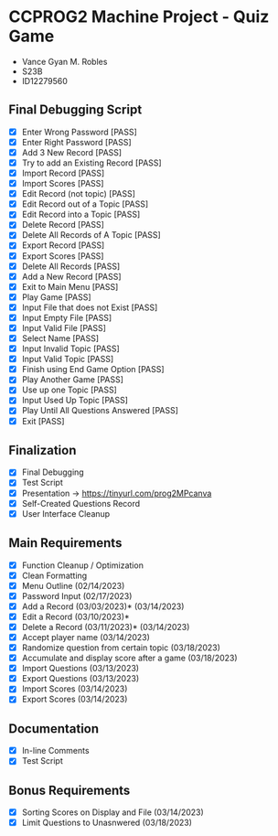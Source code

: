 # CCPROG2 Machine Project - Quiz Game
- Vance Gyan M. Robles
- S23B
- ID12279560

## Final Debugging Script
- [x] Enter Wrong Password [PASS] 
- [x] Enter Right Password [PASS] 
- [x] Add 3 New Record [PASS] 
- [x] Try to add an Existing Record [PASS] 
- [x] Import Record [PASS] 
- [x] Import Scores [PASS] 
- [x] Edit Record (not topic) [PASS] 
- [x] Edit Record out of a Topic [PASS] 
- [x] Edit Record into a Topic [PASS] 
- [x] Delete Record [PASS] 
- [x] Delete All Records of A Topic [PASS] 
- [x] Export Record [PASS] 
- [x] Export Scores [PASS] 
- [x] Delete All Records [PASS] 
- [x] Add a New Record [PASS] 
- [x] Exit to Main Menu [PASS] 
- [x] Play Game [PASS] 
- [x] Input File that does not Exist [PASS] 
- [x] Input Empty File [PASS] 
- [x] Input Valid File [PASS] 
- [x] Select Name [PASS] 
- [x] Input Invalid Topic [PASS] 
- [x] Input Valid Topic [PASS] 
- [x] Finish using End Game Option [PASS] 
- [x] Play Another Game [PASS] 
- [x] Use up one Topic [PASS] 
- [x] Input Used Up Topic [PASS] 
- [x] Play Until All Questions Answered [PASS] 
- [x] Exit [PASS]

## Finalization
- [x] Final Debugging
- [x] Test Script
- [x] Presentation -> https://tinyurl.com/prog2MPcanva
- [x] Self-Created Questions Record
- [x] User Interface Cleanup

## Main Requirements
- [x] Function Cleanup / Optimization
- [x] Clean Formatting
- [x] Menu Outline (02/14/2023)
- [x] Password Input (02/17/2023)
- [x] Add a Record (03/03/2023)* (03/14/2023)
- [x] Edit a Record (03/10/2023)*
- [x] Delete a Record (03/11/2023)* (03/14/2023)
- [x] Accept player name (03/14/2023)
- [x] Randomize question from certain topic (03/18/2023)
- [x] Accumulate and display score after a game (03/18/2023)
- [x] Import Questions (03/13/2023)
- [x] Export Questions (03/13/2023)
- [x] Import Scores (03/14/2023)
- [x] Export Scores (03/14/2023)

## Documentation
- [x] In-line Comments
- [x] Test Script

## Bonus Requirements
- [x] Sorting Scores on Display and File (03/14/2023)
- [x] Limit Questions to Unasnwered (03/18/2023)
